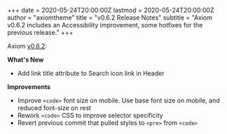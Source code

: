 +++
date = 2020-05-24T20:00:00Z
lastmod = 2020-05-24T20:00:00Z
author = "axiomtheme"
title = "v0.6.2 Release Notes"
subtitle = "Axiom v0.6.2 includes an Accessibility improvement, some hotfixes for the previous release."
+++

Axiom [v0.6.2](https://github.com/marketempower/axiom/releases/tag/v0.6.2):

**What's New**

- Add link title attribute to Search icon link in Header

**Improvements**

- Improve `<code>` font size on mobile. Use base font size on mobile, and reduced font-size on rest
- Rework `<code>` CSS to improve selector specificity
- Revert previous commit that pulled styles to `<pre>` from `<code>`
